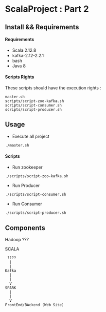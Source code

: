 # ScalaProject : Part 2

## Install && Requirements

#### Requirements

* Scala 2.12.8
* kafka-2.12-2.2.1
* bash
* Java 8

#### Scripts Rights

These scripts should have the execution rights :

```
master.sh
scripts/script-zoo-kafka.sh
scripts/script-consumer.sh
scripts/script-producer.sh
```

## Usage

* Execute all project

```bash
./master.sh
```

#### Scripts

* Run zookeeper

```bash
./scripts/script-zoo-kafka.sh
```

* Run Producer

```bash
./scripts/script-consumer.sh
```

* Run Consumer

```bash
./scripts/script-producer.sh
```

## Components

Hadoop ???

SCALA

```
 ????
  |
  |
Kafka
  |
  |
  V
SPARK
  |
  |
  V
FrontEnd/BAckend (Web Site)
```




